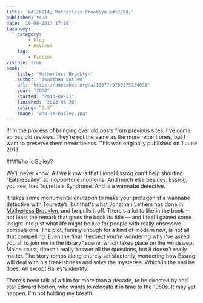 ```yaml
---
title: '&#128214; Motherless Brooklyn &#x270d;'
published: true
date: '19-08-2017 17:19'
taxonomy:
    category:
        - blog
        - Reviews
    tag:
        - Fiction
visible: true
book:
	title: "Motherless Brooklyn"
	author: "Jonathan Lethem"
	url: "https://bookshop.org/a/13377/9780375724831"
	year: "2000"
	started: "2013-06-01"
	finished: "2013-06-30"
	rating: “3.5”
	image: "who-is-bailey.jpg"
---
```


!!! In the process of bringing over old posts from previous sites, I've come across old reviews. They’re not the same as the more recent ones, but I want to preserve them nevertheless. This was originally published on 1 June 2013.

###Who is Bailey?

We'll never know. All we know is that Lionel Essrog can't help shouting “EatmeBailey” at inopportune moments. And much else besides. Essrog, you see, has Tourette's Syndrome. And is a wannabe detective. 

It takes some monumental _chutzpah_ to make your protagonist a wannabe detective with Tourette’s, but that's what Jonathan Lethem has done in [Motherless Brooklyn](https://bookshop.org/a/13377/9780375724831), and he pulls it off. There's a lot to like in the book — not least the remark that gives the book its title — and I feel I gained some insight into just what life might be like for people with really obsessive compulsions. The plot, funnily enough for a kind of modern _noir_, is not all that compelling. Even the final “I expect you're wondering why I've asked you all to join me in the library” scene, which takes place on the windswept Maine coast, doesn't really answer all the questions, but it doesn't really matter. The story romps along entirely satisfactorily, wondering how Essrog will deal with his freakishness and solve the mysteries. Which in the end he does. All except Bailey's identity.

There's been talk of a film for more than a decade, to be directed by and star Edward Norton, who wants to relocate it in time to the 1950s. It may yet happen. I'm not holding my breath.

